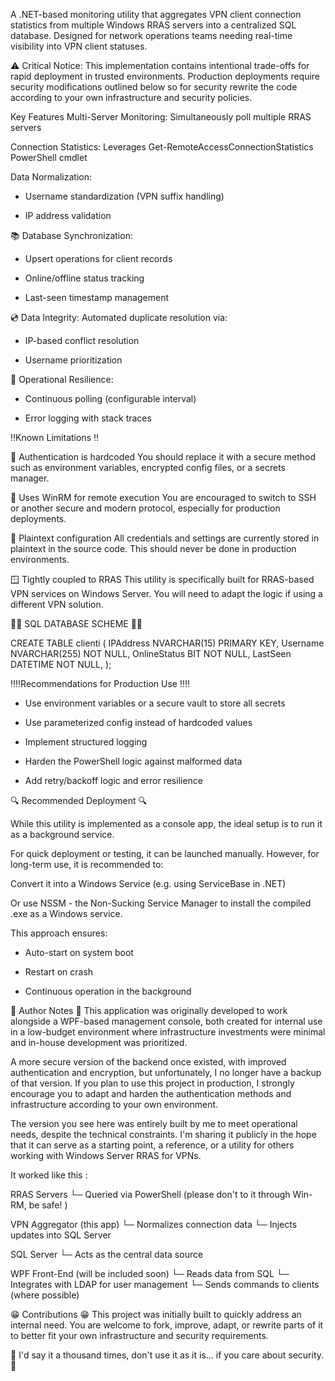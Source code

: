 A .NET-based monitoring utility that aggregates VPN client connection statistics from multiple Windows RRAS servers into a centralized SQL database. Designed for network operations teams needing real-time visibility into VPN client statuses.

⚠️ Critical Notice: This implementation contains intentional trade-offs for rapid deployment in trusted environments. Production deployments require security modifications outlined below so for security rewrite the code according to your own infrastructure and security policies.

Key Features
Multi-Server Monitoring: Simultaneously poll multiple RRAS servers

Connection Statistics: Leverages Get-RemoteAccessConnectionStatistics PowerShell cmdlet

Data Normalization:

- Username standardization (VPN suffix handling)

- IP address validation

📚 Database Synchronization:

- Upsert operations for client records

- Online/offline status tracking

- Last-seen timestamp management

💿 Data Integrity: Automated duplicate resolution via:

- IP-based conflict resolution

- Username prioritization

🚨 Operational Resilience:

- Continuous polling (configurable interval)

- Error logging with stack traces 

‼️Known Limitations ‼️

🔐 Authentication is hardcoded
You should replace it with a secure method such as environment variables, encrypted config files, or a secrets manager.

🔌 Uses WinRM for remote execution
You are encouraged to switch to SSH or another secure and modern protocol, especially for production deployments.

📄 Plaintext configuration
All credentials and settings are currently stored in plaintext in the source code. This should never be done in production environments.

🪟 Tightly coupled to RRAS
This utility is specifically built for RRAS-based VPN services on Windows Server. You will need to adapt the logic if using a different VPN solution.

📝📝 SQL DATABASE SCHEME  📝📝
	
 CREATE TABLE clienti (
    IPAddress NVARCHAR(15) PRIMARY KEY,
    Username NVARCHAR(255) NOT NULL,
    OnlineStatus BIT NOT NULL,
    LastSeen DATETIME NOT NULL,
);


‼️‼️Recommendations for Production Use ‼️‼️

- Use environment variables or a secure vault to store all secrets

- Use parameterized config instead of hardcoded values

- Implement structured logging

- Harden the PowerShell logic against malformed data

- Add retry/backoff logic and error resilience

🔍 Recommended Deployment 🔍

While this utility is implemented as a console app, the ideal setup is to run it as a background service.

For quick deployment or testing, it can be launched manually.
However, for long-term use, it is recommended to:

Convert it into a Windows Service
(e.g. using ServiceBase in .NET)

Or use NSSM - the Non-Sucking Service Manager to install the compiled .exe as a Windows service.

This approach ensures:

- Auto-start on system boot

- Restart on crash

- Continuous operation in the background

📝 Author Notes 📝
This application was originally developed to work alongside a WPF-based management console, both created for internal use in a low-budget environment where infrastructure investments were minimal and in-house development was prioritized.

A more secure version of the backend once existed, with improved authentication and encryption, but unfortunately, I no longer have a backup of that version. If you plan to use this project in production, I strongly encourage you to adapt and harden the authentication methods and infrastructure according to your own environment.

The version you see here was entirely built by me to meet operational needs, despite the technical constraints. I'm sharing it publicly in the hope that it can serve as a starting point, a reference, or a utility for others working with Windows Server RRAS for VPNs. 

It worked like this :

RRAS Servers
    └─ Queried via PowerShell (please don't to it through Win-RM, be safe! )

VPN Aggregator (this app)
    └─ Normalizes connection data
    └─ Injects updates into SQL Server

SQL Server
    └─ Acts as the central data source

WPF Front-End (will be included soon)
    └─ Reads data from SQL
    └─ Integrates with LDAP for user management
    └─ Sends commands to clients (where possible)


😁 Contributions 😁
This project was initially built to quickly address an internal need.
You are welcome to fork, improve, adapt, or rewrite parts of it to better fit your own infrastructure and security requirements.

🚨 I'd say it a thousand times, don't use it as it is... if you care about security. 🚨
